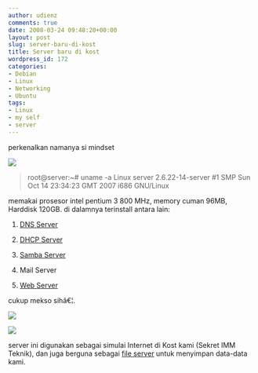 ```yaml
---
author: udienz
comments: true
date: 2008-03-24 09:48:20+00:00
layout: post
slug: server-baru-di-kost
title: Server baru di kost
wordpress_id: 172
categories:
- Debian
- Linux
- Networking
- Ubuntu
tags:
- Linux
- my self
- server
---
```


perkenalkan namanya si mindset

![](http://farm3.static.flickr.com/2303/2357662242_7205e2a932.jpg)


<blockquote>root@server:~# uname -a
Linux server 2.6.22-14-server #1 SMP Sun Oct 14  23:34:23 GMT 2007 i686 GNU/Linux</blockquote>


memakai prosesor intel pentium 3 800 MHz, memory cuman 96MB, Harddisk 120GB.  di dalamnya terinstall antara lain:



	
  1. [DNS Server](http://udienz.wordpress.com/2007/09/28/membuat-dns-server-lokal/)

	
  2. [DHCP Server](http://udienz.wordpress.com/2007/01/20/contoh-pengaturan-dhcp-server/)

	
  3. [Samba Server](http://udienz.wordpress.com/2007/05/14/tutorial-samba/)

	
  4. Mail Server

	
  5. [Web Server](http://udienz.wordpress.com/2007/09/28/apache-server-dengan-module-openssl/)


cukup mekso sihâ€¦.

![](http://farm3.static.flickr.com/2264/2357662250_05e4ef5973.jpg)

![](http://farm3.static.flickr.com/2293/2357662252_a56a43d4f7.jpg)

server ini digunakan sebagai simulai Internet di Kost kami (Sekret IMM Teknik),  dan juga berguna sebagai [file server](http://udienz.wordpress.com/2007/05/14/tutorial-samba/) untuk menyimpan data-data kami.
